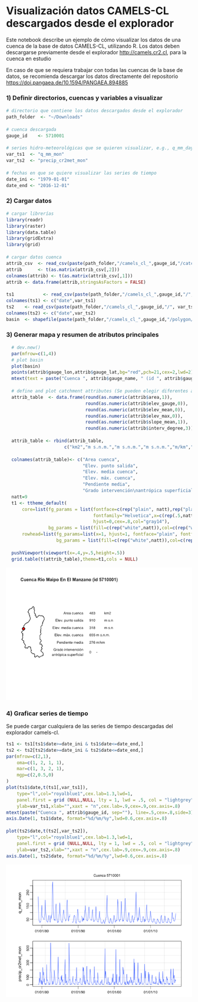Visualización datos CAMELS-CL descargados desde el explorador
================

Este notebook describe un ejemplo de cómo visualizar los datos de una cuenca de la base de datos CAMELS-CL, utilizando R. Los datos deben descargarse previamente desde el explorador <http://camels.cr2.cl>, para la cuenca en estudio

En caso de que se requiera trabajar con todas las cuencas de la base de datos, se recomienda descargar los datos directamente del repositorio <https://doi.pangaea.de/10.1594/PANGAEA.894885>

### 1) Definir directorios, cuencas y variables a visualizar

``` r
# directorio que contiene los datos descargados desde el explorador
path_folder  <- "~/Downloads"

# cuenca descargada 
gauge_id    <- 5710001 

# series hidro-meteorológicas que se quieren visualizar, e.g., q_mm_day, precip_cr2met_day, tmean_cr2met_day, pet_hargreaves_day, q_mm_mon, precip_cr2met_mon, tmean_cr2met_mon, pet_hargreaves_mon, etc.
var_ts1  <- "q_mm_mon"
var_ts2  <- "precip_cr2met_mon"

# fechas en que se quiere visualizar las series de tiempo
date_ini <- "1979-01-01"
date_end <- "2016-12-01"
```

### 2) Cargar datos

``` r
# cargar librerías
library(readr)
library(raster)
library(data.table)
library(gridExtra)
library(grid)

# cargar datos cuenca
attrib_csv  <- read_csv(paste(path_folder,"/camels_cl_",gauge_id,"/catchment_attributes.csv",sep=""),col_names = FALSE)
attrib      <- t(as.matrix(attrib_csv[,2]))
colnames(attrib) <- t(as.matrix(attrib_csv[,1]))
attrib <- data.frame(attrib,stringsAsFactors = FALSE)

ts1           <- read_csv(paste(path_folder,"/camels_cl_",gauge_id,"/", var_ts1, ".csv",sep=""))
colnames(ts1) <- c("date",var_ts1)
ts2    <- read_csv(paste(path_folder,"/camels_cl_",gauge_id,"/", var_ts2, ".csv",sep=""))
colnames(ts2) <- c("date",var_ts2)
basin  <- shapefile(paste(path_folder,"/camels_cl_",gauge_id,"/polygon/polygon.shp",sep=""))
```

### 3) Generar mapa y resumen de atributos principales

``` r
  # dev.new()
  par(mfrow=c(1,4))
  # plot basin
  plot(basin)
  points(attrib$gauge_lon,attrib$gauge_lat,bg="red",pch=21,cex=2,lwd=2)
  mtext(text = paste("Cuenca ", attrib$gauge_name, " (id ", attrib$gauge_id, ")",sep=""),side = 3, cex=1,font=2,col="gray14",line = 0,adj=0)

  # define and plot catchment attributes (Se pueden elegir diferentes atributos).     
  attrib_table  <- data.frame(round(as.numeric(attrib$area,1)),
                              round(as.numeric(attrib$elev_gauge,0)),
                              round(as.numeric(attrib$elev_mean,0)),
                              round(as.numeric(attrib$elev_max,0)),
                              round(as.numeric(attrib$slope_mean,1)),
                              round(as.numeric(attrib$interv_degree,3)))

  attrib_table <- rbind(attrib_table,
                      c("km2","m s.n.m.","m s.n.m.","m s.n.m.","m/km","-"))
    
  colnames(attrib_table)<- c("Area cuenca",
                             "Elev. punto salida",
                             "Elev. media cuenca",
                             "Elev. máx. cuenca",
                             "Pendiente media",
                             "Grado intervención\nantrópica superficial")
  natt=9
  t1 <- ttheme_default(
      core=list(fg_params = list(fontface=c(rep("plain", natt),rep("plain", natt)),
                                 fontfamily="Helvetica",x=c(rep(.5,natt),rep(0.05,natt)),
                                 hjust=0,cex=.8,col="gray14"),
                bg_params = list(fill=c(rep("white",natt)),col=c(rep("white",natt)),alpha = 0)),
      rowhead=list(fg_params=list(x=1, hjust=1, fontface="plain", fontfamily="Helvetica",cex=.8,col="gray14"),
                   bg_params = list(fill=c(rep("white",natt)),col=c(rep("white",natt)),alpha = 0)),padding = unit(c(0.8, .9), "lines"))

  pushViewport(viewport(x=.4,y=.5,height=.5))
  grid.table(t(attrib_table),theme=t1,cols = NULL)
```

![](1_process_single_catchment_files/figure-markdown_github/unnamed-chunk-3-1.png)

### 4) Graficar series de tiempo

Se puede cargar cualquiera de las series de tiempo descargadas del explorador camels-cl.

``` r
ts1 <- ts1[ts1$date>=date_ini & ts1$date<=date_end,]
ts2 <- ts2[ts2$date>=date_ini & ts2$date<=date_end,]
par(mfrow=c(2,1),
    oma=c(1, 2, 1, 1),
    mar=c(1, 3, 2, 1),
    mgp=c(2,0.5,0)
)
plot(ts1$date,t(ts1[,var_ts1]),
    type="l",col="royalblue1",cex.lab=1.3,lwd=1,
    panel.first = grid (NULL,NULL, lty = 1, lwd = .5, col = "lightgrey"),
    ylab=var_ts1,xlab="",xaxt = "n",cex.lab=.9,cex=.9,cex.axis=.8)
mtext(paste("Cuenca ", attrib$gauge_id, sep=""), line=.5,cex=.8,side=3)
axis.Date(1, ts1$date, format="%d/%m/%y",lwd=0.6,cex.axis=.8)

plot(ts2$date,t(ts2[,var_ts2]),
    type="l",col="royalblue1",cex.lab=1.3,lwd=1,
    panel.first = grid (NULL,NULL, lty = 1, lwd = .5, col = "lightgrey"),
    ylab=var_ts2,xlab="",xaxt = "n",cex.lab=.9,cex=.9,cex.axis=.8)
axis.Date(1, ts2$date, format="%d/%m/%y",lwd=0.6,cex.axis=.8)
```

![](1_process_single_catchment_files/figure-markdown_github/unnamed-chunk-4-1.png)

